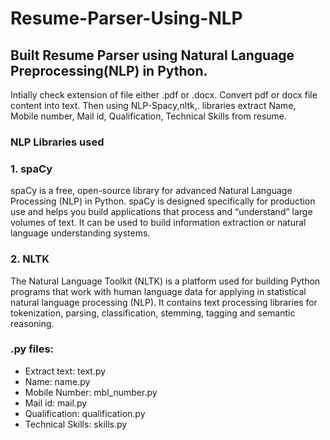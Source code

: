 # Resume-Parser-Using-NLP
## Built Resume Parser using Natural Language Preprocessing(NLP) in Python.

Intially check extension of file either .pdf or .docx. Convert pdf or docx file content into text. Then using NLP-Spacy,nltk,. libraries extract Name, Mobile number, Mail id, Qualification, Technical Skills from resume.

### NLP Libraries used
### 1. spaCy 
  spaCy is a free, open-source library for advanced Natural Language Processing (NLP) in Python. spaCy is designed specifically for production use and helps you build applications that process and “understand” large volumes of text. It can be used to build information extraction or natural language understanding systems.

### 2. NLTK
  The Natural Language Toolkit (NLTK) is a platform used for building Python programs that work with human language data for applying in statistical natural language processing (NLP). It contains text processing libraries for tokenization, parsing, classification, stemming, tagging and semantic reasoning.
        
   

 
### .py files:
* Extract text: text.py
* Name: name.py
* Mobile Number: mbl_number.py
* Mail id: mail.py
* Qualification: qualification.py
* Technical Skills: skills.py
